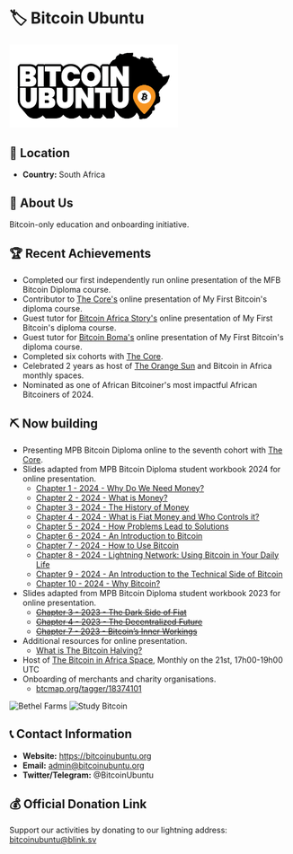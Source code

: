 # 🏷️ Bitcoin Ubuntu
<img src="https://github.com/MyFirstBitcoin/Light-Node-Directory/blob/main/South%20Africa%20--%20Bitcoin%20Ubuntu/BU_logo_2025_LR.png" width="300" alt="Bitcoin Ubuntu logo"> <!-- 1 picture maximum -->

## 📍 Location
- **Country:** South Africa

## 📖 About Us
Bitcoin-only education and onboarding initiative.

## 🏆 Recent Achievements
- Completed our first independently run online presentation of the MFB Bitcoin Diploma course.
- Contributor to <a href="https://github.com/MyFirstBitcoin/Light-Node-Directory/tree/main/Kenya%20--%20The%20Core">The Core's</a> online presentation of My First Bitcoin's diploma course.
- Guest tutor for <a href="https://github.com/MyFirstBitcoin/Light-Node-Directory/tree/main/Nigeria%20--%20Bitcoin%20Africa%20Story">Bitcoin Africa Story's</a> online presentation of My First Bitcoin's diploma course.
- Guest tutor for <a href="https://github.com/MyFirstBitcoin/Light-Node-Directory/tree/main/Malawi%20--%20Bitcoin%20Boma%20Coalition">Bitcoin Boma's</a> online presentation of My First Bitcoin's diploma course.
- Completed six cohorts with <a href="https://github.com/MyFirstBitcoin/Light-Node-Directory/tree/main/Kenya%20--%20The%20Core">The Core</a>.
- Celebrated 2 years as host of <a href="https://x.com/OrangeSunSpaces">The Orange Sun</a> and Bitcoin in Africa monthly spaces.
- Nominated as one of African Bitcoiner's most impactful African Bitcoiners of 2024.

## ⛏ Now building
- Presenting MPB Bitcoin Diploma online to the seventh cohort with <a href="https://github.com/MyFirstBitcoin/Light-Node-Directory/tree/main/Kenya%20--%20The%20Core">The Core</a>.
- Slides adapted from MPB Bitcoin Diploma student workbook 2024 for online presentation.
    + <a href="https://docs.google.com/presentation/d/1aC_7KbktC8nZlPTyBJhKdulfZhLeOGMFOUvY0WRcgt8">Chapter 1 - 2024 - Why Do We Need Money?</a>
    + <a href="https://docs.google.com/presentation/d/102F8iR3l28FH4ZxNSjyJim4msBCbQEhYmlM1O0QffJQ">Chapter 2 - 2024 - What is Money?</a>
    + <a href="https://docs.google.com/presentation/d/15ahnwBLoB1hofvdhCGecDZ3nBonzteHkkaSm0Kyiuto">Chapter 3 - 2024 - The History of Money</a>
    + <a href="https://docs.google.com/presentation/d/1DHDKxJFmauO5Z2HHf0JdLXfMYsME4NOSTGwSFlRY97g">Chapter 4 - 2024 - What is Fiat Money and Who Controls it?</a>
    + <a href="https://docs.google.com/presentation/d/1iUipWV8AMSH4WV-QGw1rereNMwc73t1FJBEXUU1e0ow">Chapter 5 - 2024 - How Problems Lead to Solutions</a>
    + <a href="https://docs.google.com/presentation/d/1gA8UxPzUO9GANKaZ8We2agwgm-qRWWwtqH2OIKl0uO4">Chapter 6 - 2024 - An Introduction to Bitcoin</a>
    + <a href="https://docs.google.com/presentation/d/1k6W1sIRzmc9oyNlRR7ZbBtxUr9W-owslrzjD7XpJ5zk">Chapter 7 - 2024 - How to Use Bitcoin</a>
    + <a href="https://docs.google.com/presentation/d/11Whw5igg-8h9P5JXJeDCji-bSsxYU0H2X2DpUhWICFg">Chapter 8 - 2024 - Lightning Network: Using Bitcoin in Your Daily Life</a>
    + <a href="https://docs.google.com/presentation/d/1Ve0dvZKOVQYx5wgRxI59jjxSfstonyEASbF2DxRJ4N8">Chapter 9 - 2024 - An Introduction to the Technical Side of Bitcoin</a>
    + <a href="https://docs.google.com/presentation/d/12n8X1VQ568nA4hFPRZ4gRPnc8XDX8BY1g5BDl2yEzXw">Chapter 10 - 2024 - Why Bitcoin?</a>
- Slides adapted from MPB Bitcoin Diploma student workbook 2023 for online presentation.
    + <a href="https://docs.google.com/presentation/d/1O9BPCuoM6wxAXndc1e_VyIWMIlvhmBBsF6lVZVj211U"><del>Chapter 3 - 2023 - The Dark Side of Fiat</del></a>
    + <a href="https://docs.google.com/presentation/d/1hdp2-wGCqpKniGIlwOa5RhoAK3DhGOZ0UVy0VY70EDo"><del>Chapter 4 - 2023 - The Decentralized Future</del></a>
    + <a href="https://docs.google.com/presentation/d/1w-8ruNW___ilbKGKp0hTdjyq3qq63dtFgABSkW35g2Q"><del>Chapter 7 - 2023 - Bitcoin’s Inner Workings</del></a>
- Additional resources for online presentation.
    + <a href="https://docs.google.com/presentation/d/10MqcXk4NC_H3U6_GaLq83VOaTTvg8lObCUZbOZjy6Fs">What is The Bitcoin Halving?</a>
- Host of <a href="https://x.com/OrangeSunSpaces/status/1821527724000727168">The Bitcoin in Africa Space</a>, Monthly on the 21st, 17h00-19h00 UTC
- Onboarding of merchants and charity organisations.
    + <a href="https://btcmap.org/tagger/18374101">btcmap.org/tagger/18374101</a>

<img src="https://github.com/MyFirstBitcoin/Light-Node-Directory/blob/main/South%20Africa%20--%20Bitcoin%20Ubuntu/bethelfarm.jpg" width="300" alt="Bethel Farms">
<img src="https://github.com/MyFirstBitcoin/Light-Node-Directory/blob/main/South%20Africa%20--%20Bitcoin%20Ubuntu/studybitcoin.jpg" width="300" alt="Study Bitcoin">

## 📞 Contact Information
- **Website:** https://bitcoinubuntu.org
- **Email:** admin@bitcoinubuntu.org
- **Twitter/Telegram:** @BitcoinUbuntu

## 💰 Official Donation Link
Support our activities by donating to our lightning address: bitcoinubuntu@blink.sv
